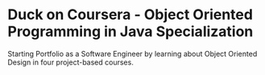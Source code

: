 # Duck on Coursera - Object Oriented Programming in Java Specialization
Starting Portfolio as a Software Engineer by learning about Object Oriented Design in four project-based courses.


